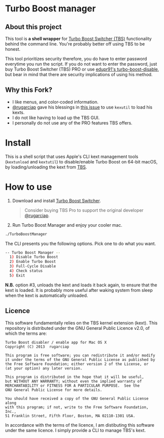 # Turbo Boost manager

## About this project

This tool is **a shell wrapper** for [Turbo Boost Switcher (TBS)](https://github.com/rugarciap/Turbo-Boost-Switcher) functionality behind the command line. You're probably better off using TBS to be honest. 

This tool prioritizes security therefore, you do have to enter password everytime you run the script. If you do not want to enter the password, just buy Turbo Boost Switcher (TBS) PRO or use [edupr91's turbo-boost-disable](https://github.com/edupr91/turbo-boost-disable), but bear in mind that there are security implications of using his method.

## Why this Fork?

+ I like menus, and color-coded information.
+ [@rugarciap](https://github.com/rugarciap) gave his blessings in [this issue](https://github.com/rugarciap/Turbo-Boost-Switcher/issues/115) to use `kexutil` to load his kexts.
+ I do not like having to load up the TBS GUI.
+ I personally do not use any of the PRO features TBS offers.

# Install

This is a shell script that uses Apple's CLI kext management tools (`kextunload` and `kextutil`) to disable/enable Turbo Boost on 64-bit macOS, by loading/unloading the kext from [TBS](https://github.com/rugarciap/Turbo-Boost-Switcher).


# How to use
1. Download and install  [Turbo Boost Switcher](https://github.com/rugarciap/Turbo-Boost-Switcher).

   > Consider buying TBS Pro to support the original developer  [@rugarciap](https://github.com/rugarciap).

2. Run Turbo Boost Manager and enjoy your cooler mac.

  ```sh
  ./TurboBoostManager
  ```
  The CLI presents you the following options. Pick one to do what you want.

  ```sh
 -- Turbo Boost Manager --
	1) Disable Turbo Boost
	2) Enable Turbo Boost
	3) Full-Cycle Disable
	4) Check status
	5) Exit
  ```
  
  **N.B.** option #3, unloads the kext and loads it back again, to ensure that the kext is loaded. It is probably more useful after waking system from sleep when the kext is automatically unloaded.

## Licence
This software fundamentally relies on the TBS kernel extension (kext).
This repository is distributed under the GNU General Public Licence v2.0, of which the terms are:

```
Turbo Boost disabler / enable app for Mac OS X
Copyright (C) 2013  rugarciap

This program is free software; you can redistribute it and/or modify
it under the terms of the GNU General Public License as published by
the Free Software Foundation; either version 2 of the License, or
(at your option) any later version.

This program is distributed in the hope that it will be useful,
but WITHOUT ANY WARRANTY; without even the implied warranty of
MERCHANTABILITY or FITNESS FOR A PARTICULAR PURPOSE.  See the
GNU General Public License for more details.

You should have received a copy of the GNU General Public License along
with this program; if not, write to the Free Software Foundation, Inc.,
51 Franklin Street, Fifth Floor, Boston, MA 02110-1301 USA.
```

In accordance with the terms of the licence, I am distibuting this software under the same licence.
I simply provide a CLI to manage TBS's kext.